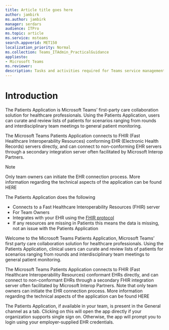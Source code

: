 ```yaml
---
title: Article title goes here       
author: jambirk           
ms.author: jambirk        
manager: serdars                    
audience: ITPro            
ms.topic: article                   
ms.service: msteams         
search.appverid: MET150
localization_priority: Normal
ms.collection: Teams_ITAdmin_PracticalGuidance
appliesto:
- Microsoft Teams
ms.reviewer: 
description: Tasks and activities required for Teams service management, including monitoring service health, and assessing and ensuring network quality and usage.
---
```


# Introduction

The Patients Application is Microsoft Teams’ first-party care collaboration solution for healthcare professionals. Using the Patients Application, users can curate and review lists of patients for scenarios ranging from rounds and interdisciplinary team meetings to general patient monitoring.

The Microsoft Teams Patients Application connects to FHIR (Fast Healthcare Interoperability Resources) conforming EHR (Electronic Health Records) servers directly, and can connect to non-conforming EHR servers through a secondary integration server often facilitated by Microsoft Interop Partners.

> [!NOTE]
> Only team owners can initiate the EHR connection process. More information regarding the technical aspects of the application can be found HERE

The Patients Application does the following

- Connects to a  Fast Healthcare Interoperability Resources (FHIR) server
- For Team Owners
- Integrates with your EHR using the [FHIR protocol](http://hl7.org/fhir/R4/index.html)
- If any resources are missing in Patients this means the data is missing, not an issue with the Patients Application


Welcome to the Microsoft Teams Patients Application, Microsoft Teams’ first party care collaboration solution for healthcare professionals. Using the Patients Application, clinical users can curate and review lists of patients for scenarios ranging from rounds and interdisciplinary team meetings to general patient monitoring.

The Microsoft Teams Patients Application connects to FHIR (Fast Healthcare Interoperability Resources) conformant EHRs directly, and can connect to non-conformant EHRs through a secondary FHIR integration server often facilitated by Microsoft Interop Partners. Note that only team owners can initiate the EHR connection process. More information regarding the technical aspects of the application can be found HERE

The Patients Application, if available in your team, is present in the General channel as a tab. Clicking on this will open the app directly if your organization supports single sign on. Otherwise, the app will prompt you to login using your employer-supplied EHR credentials.